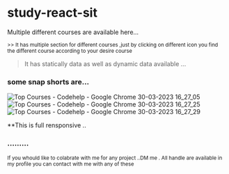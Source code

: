 # study-react-sit
Multiple different courses are  available here...

<sub>>> It has multiple section for different courses ,just by clicking on different icon you find the 
different course according to your desire course</sub>

>It has  statically data  as well as dynamic data available ...

### some snap shorts are...
![Top Courses - Codehelp - Google Chrome 30-03-2023 16_27_05](https://user-images.githubusercontent.com/91673102/228819590-bb0c5304-6848-48d6-9b62-c5d6b866ca6f.png)
<br/>
![Top Courses - Codehelp - Google Chrome 30-03-2023 16_27_25](https://user-images.githubusercontent.com/91673102/228819610-f96980e0-889c-44bf-ac9f-b42fb901a97a.png)
<br/>
![Top Courses - Codehelp - Google Chrome 30-03-2023 16_27_29](https://user-images.githubusercontent.com/91673102/228819620-61786e5c-c51a-46de-a9bb-167de9500693.png)
<br/>

**This is full rensponsive ..
### .........
<sub> If you whould like to colabrate with me for any project ..DM me .
All handle are available in my profile you can contact with me with any of these
</sub>
